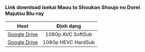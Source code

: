 ### **Link download Isekai Maou to Shoukan Shoujo no Dorei Majutsu Blu-ray**

| Host          | Định dạng          |
| ------------- |:------------------:|
| [Google Drive](https://drive.google.com/drive/folders/16ZkH9DUu4SU6rblpB4dMZwAIVhAHb3vJ?usp=sharing)  | 1080p AVC SoftSub |
| [Google Drive](https://drive.google.com/drive/folders/16ZkH9DUu4SU6rblpB4dMZwAIVhAHb3vJ?usp=sharing)  | 1080p HEVC HardSub |
